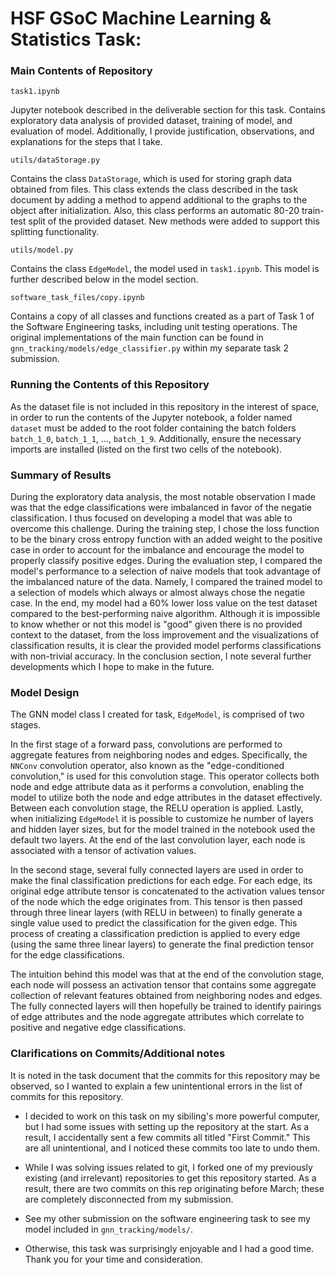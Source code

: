 # HSF GSoC Machine Learning & Statistics Task:

### Main Contents of Repository

```
task1.ipynb
```

Jupyter notebook described in the deliverable section for this task. Contains exploratory data analysis of provided dataset, training of model, and evaluation of model. Additionally, I provide justification, observations, and explanations for the steps that I take.

```
utils/dataStorage.py
```

Contains the class `DataStorage`, which is used for storing graph data obtained from files. This class extends the class described in the task document by adding a method to append additional to the graphs to the object after initialization. Also, this class performs an automatic 80-20 train-test split of the provided dataset. New methods were added to support this splitting functionality.

```
utils/model.py
```

Contains the class `EdgeModel`, the model used in `task1.ipynb`. This model is further described below in the model section.

```
software_task_files/copy.ipynb
```

Contains a copy of all classes and functions created as a part of Task 1 of the Software Engineering tasks, including unit testing operations. The original implementations of the main function can be found in `gnn_tracking/models/edge_classifier.py` within my separate task 2 submission.

### Running the Contents of this Repository

As the dataset file is not included in this repository in the interest of space, in order to run the contents of the Jupyter notebook, a folder named `dataset` must be added to the root folder containing the batch folders `batch_1_0`, `batch_1_1`, ..., `batch_1_9`. Additionally, ensure the necessary imports are installed (listed on the first two cells of the notebook).

### Summary of Results

During the exploratory data analysis, the most notable observation I made was that the edge classifications were imbalanced in favor of the negatie classification. I thus focused on developing a model that was able to overcome this challenge. During the training step, I chose the loss function to be the binary cross entropy function with an added weight to the positive case in order to account for the imbalance and encourage the model to properly classify positive edges. During the evaluation step, I compared the model's performance to a selection of naive models that took advantage of the imbalanced nature of the data. Namely, I compared the trained model to a selection of models which always or almost always chose the negatie case. In the end, my model had a 60% lower loss value on the test dataset compared to the best-performing naive algorithm. Although it is impossible to know whether or not this model is "good" given there is no provided context to the dataset, from the loss improvement and the visualizations of classification results, it is clear the provided model performs classifications with non-trivial accuracy. In the conclusion section, I note several further developments which I hope to make in the future.

### Model Design

The GNN model class I created for task, `EdgeModel`, is comprised of two stages. 

In the first stage of a forward pass, convolutions are performed to aggregate features from neighboring nodes and edges. Specifically, the `NNConv` convolution operator, also known as the "edge-conditioned convolution," is used for this convolution stage. This operator collects both node and edge attribute data as it performs a convolution, enabling the model to utilize both the node and edge attributes in the dataset effectively. Between each convolution stage, the RELU operation is applied. Lastly, when initializing `EdgeModel` it is possible to customize he number of layers and hidden layer sizes, but for the model trained in the notebook used the default two layers. At the end of the last convolution layer, each node is associated with a tensor of activation values.

In the second stage, several fully connected layers are used in order to make the final classification predictions for each edge. For each edge, its original edge attribute tensor is concatenated to the activation values tensor of the node which the edge originates from. This tensor is then passed through three linear layers (with RELU in between) to finally generate a single value used to predict the classification for the given edge. This process of creating a classification prediction is applied to every edge (using the same three linear layers) to generate the final prediction tensor for the edge classifications.

The intuition behind this model was that at the end of the convolution stage, each node will possess an activation tensor that contains some aggregate collection of relevant features obtained from neighboring nodes and edges. The fully connected layers will then hopefully be trained to identify pairings of edge attributes and the node aggregate attributes which correlate to positive and negative edge classifications.

### Clarifications on Commits/Additional notes

It is noted in the task document that the commits for this repository may be observed, so I wanted to explain a few unintentional errors in the list of commits for this repository.

 - I decided to work on this task on my sibiling's more powerful computer, but I had some issues with setting up the repository at the start. As a result, I accidentally sent a few commits all titled "First Commit." This are all unintentional, and I noticed these commits too late to undo them.

 - While I was solving issues related to git, I forked one of my previously existing (and irrelevant) repositories to get this repository started. As a result, there are two commits on this rep originating before March; these are completely disconnected from my submission.

 - See my other submission on the software engineering task to see my model included in `gnn_tracking/models/`.
 
 - Otherwise, this task was surprisingly enjoyable and I had a good time. Thank you for your time and consideration.